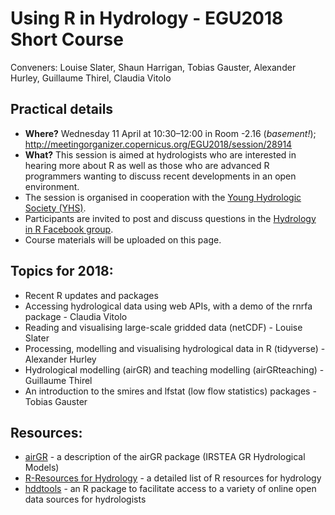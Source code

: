 # Using R in Hydrology - EGU2018 Short Course

Conveners: Louise Slater, Shaun Harrigan, Tobias Gauster, Alexander Hurley, Guillaume Thirel, Claudia Vitolo

## Practical details 
- **Where?** Wednesday 11 April at 10:30–12:00 in Room -2.16 (*basement!*); http://meetingorganizer.copernicus.org/EGU2018/session/28914
- **What?** This session is aimed at hydrologists who are interested in hearing more about R as well as those who are advanced R programmers wanting to discuss recent developments in an open environment. 
- The session is organised in cooperation with the <a href="https://younghs.com/" rel="nofollow">Young Hydrologic Society (YHS)</a>.
- Participants are invited to post and discuss questions in the
<a href="https://www.facebook.com/groups/1130214777123909/" rel="nofollow">Hydrology in R Facebook group</a>.
- Course materials will be uploaded on this page.

## Topics for 2018:
- Recent R updates and packages 
- Accessing hydrological data using web APIs, with a demo of the rnrfa package - Claudia Vitolo
- Reading and visualising large-scale gridded data (netCDF) - Louise Slater
- Processing, modelling and visualising hydrological data in R (tidyverse) - Alexander Hurley
- Hydrological modelling (airGR) and teaching modelling (airGRteaching) - Guillaume Thirel
- An introduction to the smires and lfstat (low flow statistics) packages - Tobias Gauster

## Resources:
- <a href="https://odelaigue.github.io/airGR/" rel="nofollow">airGR</a> - a description of the airGR package (IRSTEA GR Hydrological Models)
- <a href="http://abouthydrology.blogspot.co.uk/2012/08/r-resources-for-hydrologists.html" rel="nofollow">R-Resources for Hydrology</a> - a detailed list of R resources for hydrology
- <a href="https://ropensci.github.io/hddtools/" rel="nofollow">hddtools</a> - an R package to facilitate access to a variety of online open data sources for hydrologists


